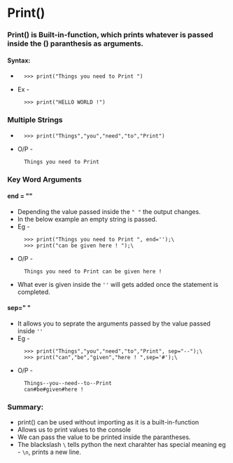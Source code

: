 # Print()
### Print() is Built-in-function,  which prints whatever is passed inside the () paranthesis as arguments.

#### Syntax: 
  + ```
      >>> print("Things you need to Print ")
    ```
  + Ex - 
    ``` 
      >>> print("HELLO WORLD !")  
    ```

 
### Multiple Strings
  + ```
      >>> print("Things","you","need","to","Print")
    ```
  + O/P - 
    ``` 
      Things you need to Print
    ```

### Key Word Arguments

#### end = ""
  + Depending the value passed inside the ``" "`` the output changes.
  + In the below example an empty string is passed.
  + Eg -
      ```
        >>> print("Things you need to Print ", end='');\
        >>> print("can be given here ! ");\
      ```
  + O/P -
      ```
        Things you need to Print can be given here !
      ```
  + What ever is given inside the ```''``` will gets added once the statement is completed.
      
#### sep=" "
  + It allows you to seprate the arguments passed by the value passed inside ```''```
  + Eg -
      ```
        >>> print("Things","you","need","to","Print", sep="--");\
        >>> print("can","be","given","here ! ",sep='#');\
      ```
  + O/P -
      ```
        Things--you--need--to--Print
        can#be#given#here !
      ```
 ### Summary:
 + print() can be used without importing as it is a built-in-function
 + Allows us to print values to the console
 + We can pass the value to be printed inside the parantheses.
 + The blackslash ```\``` tells python the next charahter has special meaning eg - ```\n```, prints a new line.
